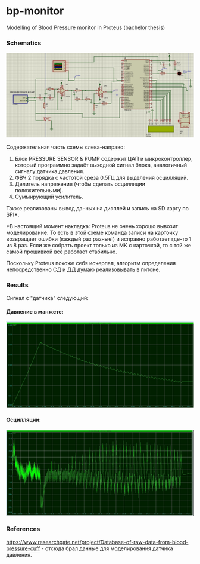 # bp-monitor
Modelling of Blood Pressure monitor in Proteus (bachelor thesis)


### Schematics
![sch](https://github.com/iam28th/bp-monitor/blob/master/img/Schematics.jpg)
 
Содержательная часть схемы слева-направо:
 1. Блок PRESSURE SENSOR & PUMP содержит ЦАП и микроконтроллер, который программно задаёт выходной сигнал блока, аналогичный сигналу датчика давления.
 2. ФВЧ 2 порядка с частотой среза 0.5ГЦ для выделения осцилляций.
 3. Делитель напряжения (чтобы сделать осцилляции положительными).
 4. Суммирующий усилитель.

Также реализованы вывод данных на дисплей и запись на SD карту по SPI*.

\*В настоящий момент накладка: Proteus не очень хорошо вывозит моделирование. То есть в этой схеме команда записи на карточку возвращает ошибки (каждый раз разные!) и исправно работает где-то 1 из 8 раз. Если же собрать проект только из МК с карточкой, то с той же самой прошивкой всё работает стабильно.

Поскольку Proteus похоже себя исчерпал, алгоритм определения непосредственно СД и ДД думаю реализовывать в питоне. 

### Results

Сигнал с "датчика" следующий:

#### Давление в манжете:
![cuff](https://github.com/iam28th/bp-monitor/blob/master/img/PlotCuffPressure.jpg)

#### Осцилляции:
![osc](https://github.com/iam28th/bp-monitor/blob/master/img/PlotOscillations.jpg)



### References

https://www.researchgate.net/project/Database-of-raw-data-from-blood-pressure-cuff - отсюда брал данные для моделирования датчика давления.
